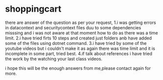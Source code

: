 # shoppingcart
there are answer of the question as per your request,
1.i was getting errors in datacontext and securitycontext files duu to some dependencies misssing and i was not aware at that moment how to do as there was a time limit.
2.i have tried firts 10 steps and created just folders anb have added some of the files using dotnet command.
3.i have tried by some of the youtube videos but i couldn't make it as again there was time limit and it is incomplete in some part, tried best.
4.if talk about references i have tried the work by the watching your last class videos.

i hope this will be the enough answers from me,please contact again for more.
